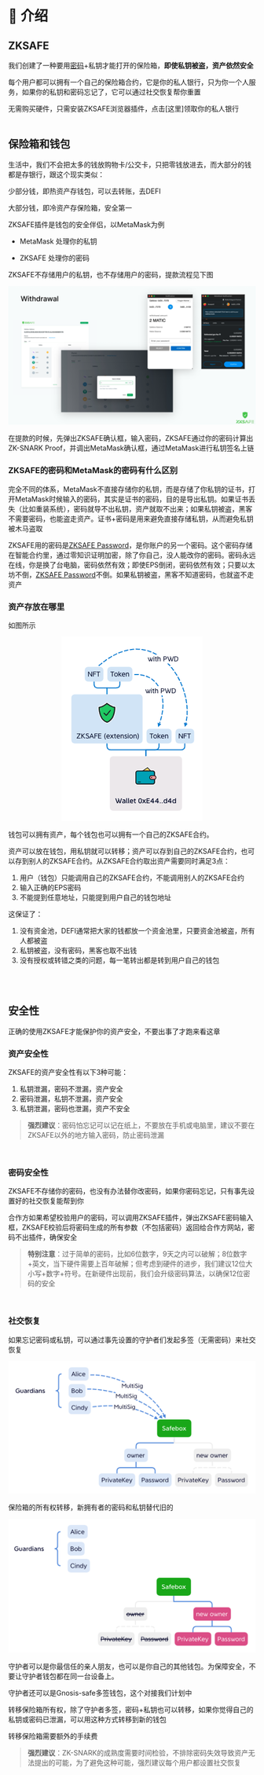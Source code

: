 # 👋 介绍
## ZKSAFE
我们创建了一种要用[密码](../zkpass/README.md)+私钥才能打开的保险箱，**即使私钥被盗，资产依然安全**

每个用户都可以拥有一个自己的保险箱合约，它是你的私人银行，只为你一个人服务，如果你的私钥和密码忘记了，它可以通过社交恢复帮你重置

无需购买硬件，只需安装ZKSAFE浏览器插件，点击[这里]领取你的私人银行
<br>
<br>

## 保险箱和钱包
生活中，我们不会把太多的钱放购物卡/公交卡，只把零钱放进去，而大部分的钱都是存银行，跟这个现实类似：

少部分钱，即热资产存钱包，可以去转账，去DEFI

大部分钱，即冷资产存保险箱，安全第一

ZKSAFE插件是钱包的安全伴侣，以MetaMask为例

* MetaMask 处理你的私钥

* ZKSAFE 处理你的密码

ZKSAFE不存储用户的私钥，也不存储用户的密码，提款流程见下图

<div align="center"><img src="../images/withdrawal.png"></div>

在提款的时候，先弹出ZKSAFE确认框，输入密码，ZKSAFE通过你的密码计算出ZK-SNARK Proof，并调出MetaMask确认框，通过MetaMask进行私钥签名上链
<br>

### ZKSAFE的密码和MetaMask的密码有什么区别
完全不同的体系，MetaMask不直接存储你的私钥，而是存储了你私钥的证书，打开MetaMask时候输入的密码，其实是证书的密码，目的是导出私钥。如果证书丢失（比如重装系统），密码就导不出私钥，资产就取不出来；如果私钥被盗，黑客不需要密码，也能盗走资产。证书+密码是用来避免直接存储私钥，从而避免私钥被木马盗取

ZKSAFE用的密码是[ZKSAFE Password](../zkpass/README.md)，是你账户的另一个密码。这个密码存储在智能合约里，通过零知识证明加密，除了你自己，没人能改你的密码。密码永远在线，你是换了台电脑，密码依然有效；即使EPS倒闭，密码依然有效；只要以太坊不倒，[ZKSAFE Password](../zkpass/README.md)不倒。如果私钥被盗，黑客不知道密码，也就盗不走资产
<br>

### 资产存放在哪里
如图所示

<div align="center"><img src="../images/zksafe-wallet.png"></div>

钱包可以拥有资产，每个钱包也可以拥有一个自己的ZKSAFE合约。

资产可以放在钱包，用私钥就可以转移；资产可以存到自己的ZKSAFE合约，也可以存到别人的ZKSAFE合约。从ZKSAFE合约取出资产需要同时满足3点：

1. 用户（钱包）只能调用自己的ZKSAFE合约，不能调用别人的ZKSAFE合约
2. 输入正确的EPS密码
3. 不能提到任意地址，只能提到用户自己的钱包地址

这保证了：

1. 没有资金池，DEFI通常把大家的钱都放一个资金池里，只要资金池被盗，所有人都被盗
2. 私钥被盗，没有密码，黑客也取不出钱
3. 没有授权或转错之类的问题，每一笔转出都是转到用户自己的钱包

<br>
<br>

## 安全性
正确的使用ZKSAFE才能保护你的资产安全，不要出事了才跑来看这章

### 资产安全性
ZKSAFE的资产安全性有以下3种可能：

1. 私钥泄漏，密码不泄漏，资产安全
2. 密码泄漏，私钥不泄漏，资产安全
3. 私钥泄漏，密码也泄漏，资产不安全

>**强烈建议**：密码怕忘记可以记在纸上，不要放在手机或电脑里，建议不要在ZKSAFE以外的地方输入密码，防止密码泄漏

<br>

### 密码安全性
ZKSAFE不存储你的密码，也没有办法替你改密码，如果你密码忘记，只有事先设置好的社交恢复能帮到你

合作方如果希望校验用户的密码，可以调用ZKSAFE插件，弹出ZKSAFE密码输入框，ZKSAFE校验后将密码生成的所有参数（不包括密码）返回给合作方网站，密码不出插件，确保安全

>**特别注意**：过于简单的密码，比如6位数字，9天之内可以破解；8位数字+英文，当下硬件需要上百年破解；但考虑到硬件的进步，我们建议12位大小写+数字+符号。在新硬件出现前，我们会升级密码算法，以确保12位密码的安全

<br>

### 社交恢复
如果忘记密码或私钥，可以通过事先设置的守护者们发起多签（无需密码）来社交恢复

<div align="left"><img src="../images/recovery-1.png"></div>

保险箱的所有权转移，新拥有者的密码和私钥替代旧的

<div align="right"><img src="../images/recovery-2.png"></div>

守护者可以是你最信任的亲人朋友，也可以是你自己的其他钱包。为保障安全，不要让守护者钱包都在同一台设备上。

守护者还可以是Gnosis-safe多签钱包，这个对接我们计划中


转移保险箱所有权，除了守护者多签，密码+私钥也可以转移，如果你觉得自己的私钥或密码已泄漏，可以用这种方式转移到新的钱包

转移保险箱需要额外的手续费

>**强烈建议**：ZK-SNARK的成熟度需要时间检验，不排除密码失效导致资产无法提出的可能，为了避免这种可能，强烈建议每个用户都设置社交恢复


